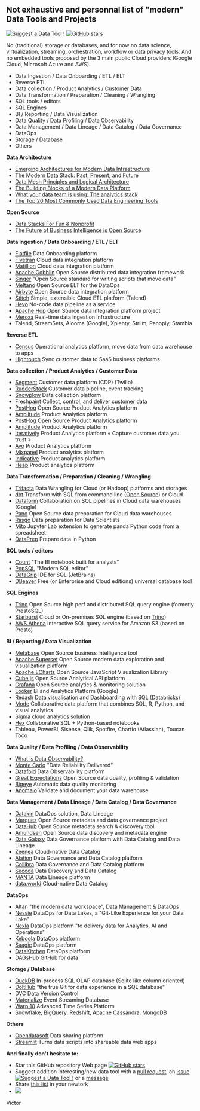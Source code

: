 
## Not exhaustive and personnal list of "modern" Data Tools and Projects

[![Suggest a Data Tool !](https://img.shields.io/badge/Suggest-a%20Data%20Tool-green)](https://github.com/victorcouste/data-tools/issues/new)
[![GitHub stars](https://img.shields.io/github/stars/victorcouste/data-tools.svg?style=social&label=Star&maxAge=2592000)](https://github.com/victorcouste/data-tools/stargazers)

No (traditional) storage or databases, and for now no data science, virtualization, streaming, orchestration, workflow or data privacy tools. And no embedded tools proposed by the 3 main public Cloud providers (Google Cloud, Microsoft Azure and AWS).

- Data Ingestion / Data Onboarding / ETL / ELT
- Reverse ETL
- Data collection / Product Analytics / Customer Data
- Data Transformation / Preparation / Cleaning / Wrangling
- SQL tools / editors
- SQL Engines
- BI / Reporting / Data Visualization
- Data Quality / Data Profiling / Data Observability
- Data Management / Data Lineage / Data Catalog / Data Governance
- DataOps
- Storage / Database
- Others


**Data Architecture**
- [Emerging Architectures for Modern Data Infrastructure](https://a16z.com/2020/10/15/the-emerging-architectures-for-modern-data-infrastructure)
- [The Modern Data Stack: Past, Present, and Future](https://blog.getdbt.com/future-of-the-modern-data-stack)
- [Data Mesh Principles and Logical Architecture](https://martinfowler.com/articles/data-mesh-principles.html)
- [The Building Blocks of a Modern Data Platform](https://towardsdatascience.com/the-building-blocks-of-a-modern-data-platform-92e46061165)
- [What your data team is using: The analytics stack](https://technically.dev/posts/what-your-data-team-is-using)
- [The Top 20 Most Commonly Used Data Engineering Tools](https://www.secoda.co/blog/the-top-20-most-commonly-used-data-engineering-tools)

**Open Source**
- [Data Stacks For Fun & Nonprofit](https://towardsdatascience.com/data-stacks-for-fun-nonprofit-part-ii-d375d824abf3)
- [The Future of Business Intelligence is Open Source](https://maximebeauchemin.medium.com/the-future-of-business-intelligence-is-open-source-9b654595773a)

**Data Ingestion / Data Onboarding / ETL / ELT**
- [Flatfile](https://flatfile.io) Data Onboarding platform
- [Fivetran](https://fivetran.com) Cloud data integration platform
- [Matillion](https://www.matillion.com) Cloud data integration platform
- [Apache Gobblin](https://gobblin.apache.org) Open Source distributed data integration framework
- [Singer](https://www.singer.io) "Open Source standard for writing scripts that move data"
- [Meltano](https://meltano.com) Open Source ELT for the DataOps
- [Airbyte](https://airbyte.io) Open Source data integration platform
- [Stitch](https://www.stitchdata.com) Simple, extensible Cloud ETL platform (Talend)
- [Hevo](https://hevodata.com) No-code data pipeline as a service
- [Apache Hop](http://hop.incubator.apache.org) Open Source data integration platform project
- [Meroxa](https://meroxa.com) Real-time data ingestion infrastructure
- Talend, StreamSets, Alooma (Google), Xplenty, Striim, Panoply, Stambia

**Reverse ETL**
- [Census](https://www.getcensus.com) Operational analytics platform, move data from data warehouse to apps
- [Hightouch](https://www.hightouch.io) Sync customer data to SaaS business platforms

**Data collection / Product Analytics / Customer Data**
- [Segment](https://segment.com) Customer data platform (CDP) (Twilio)
- [RudderStack](https://rudderstack.com) Customer data pipeline, event tracking
- [Snowplow](https://snowplowanalytics.com) Data collection platform 
- [Freshpaint](https://www.freshpaint.io) Collect, control, and deliver customer data
- [PostHog](https://posthog.com) Open Source Product Analytics platform
- [Amplitude](https://amplitude.com) Product Analytics platform
- [PostHog](https://posthog.com) Open Source Product Analytics platform
- [Amplitude](https://amplitude.com) Product Analytics platform
- [Iteratively](https://iterative.ly) Product Analytics platform « Capture customer data you trust »  
- [Avo](https://www.avo.app) Product Analytics platform
- [Mixpanel](https://mixpanel.com) Product analytics platform
- [Indicative](https://www.indicative.com) Product analytics platform 
- [Heap](https://heap.io) Product analytics platform

**Data Transformation / Preparation / Cleaning / Wrangling**
- [Trifacta](https://www.trifacta.com) Data Wrangling for Cloud (or Hadoop) platforms and storages
- [dbt](https://www.getdbt.com) Transform with SQL from command line ([Open Source](https://github.com/fishtown-analytics/dbt)) or Cloud
- [Dataform](https://dataform.co) Collaboration on SQL pipelines in Cloud data warehouses (Google)
- [Pano](https://www.pano.dev) Open Source data preparation for Cloud data warehouses
- [Rasgo](https://www.rasgoml.com) Data preparation for Data Scientists
- [Mito](https://www.trymito.io) Jupyter Lab extension to generate panda Python code from a spreadsheet
- [DataPrep](https://dataprep.ai/) Prepare data in Python

**SQL tools / editors**
- [Count](https://count.co) "The BI notebook built for analysts"
- [PopSQL](https://popsql.com) "Modern SQL editor"
- [DataGrip](https://www.jetbrains.com/datagrip) IDE for SQL (JetBrains)
- [DBeaver](https://dbeaver.io) Free (or Enterprise and Cloud editions) universal database tool

**SQL Engines**
- [Trino](https://trino.io) Open Source high perf and distributed SQL query engine (formerly PrestoSQL)
- [Starburst](https://www.starburst.io) Cloud or On-premises SQL engine (based on [Trino](https://trino.io))
- [AWS Athena](https://aws.amazon.com/athena) Interactive SQL query service for Amazon S3 (based on Presto)

**BI / Reporting / Data Visualization**
- [Metabase](https://www.metabase.com) Open Source business intelligence tool
- [Apache Superset](https://superset.apache.org) Open Source modern data exploration and visualization platform
- [Apache ECharts](https://echarts.apache.org) Open Source JavaScript Visualization Library
- [Cube.js](https://cube.dev) Open Source Analytical API platform
- [Grafana](https://grafana.com) Open Source analytics & monitoring solution
- [Looker](https://looker.com) BI and Analytics Platform (Google)
- [Redash](https://redash.io) Data visualisation and Dashboarding with SQL (Databricks)
- [Mode](https://mode.com) Collaborative data platform that combines SQL, R, Python, and visual analytics
- [Sigma](https://www.sigmacomputing.com) cloud analytics solution
- [Hex](https://hex.tech) Collaborative SQL + Python-based notebooks
- Tableau, PowerBI, Sisense, Qlik, Spotfire, Chartio (Atlassian), Toucan Toco

**Data Quality / Data Profiling / Data Observability**
- [What is Data Observability?](https://towardsdatascience.com/what-is-data-observability-40b337971e3e)
- [Monte Carlo](https://www.montecarlodata.com) "Data Reliability Delivered"
- [Datafold](https://www.datafold.com) Data Observability platform
- [Great Expectations](https://greatexpectations.io) Open Source data quality, profiling & validation
- [Bigeye](https://www.bigeye.com) Automatic data quality monitoring
- [Anomalo](https://www.anomalo.com) Validate and document your data warehouse

**Data Management / Data Lineage / Data Catalog / Data Governance**
- [Datakin](https://datakin.com) DataOps solution, Data Lineage
- [Marquez](https://marquezproject.github.io/marquez) Open Source metadata and data governance project
- [DataHub](https://datahubproject.io) Open Source metadata search & discovery tool
- [Amundsen](https://www.amundsen.io) Open Source data discovery and metadata engine
- [Data Galaxy](https://www.datagalaxy.com/en) Data Governance platform with Data Catalog and Data Lineage
- [Zeenea](https://zeenea.com) Cloud-native Data Catalog
- [Alation](https://www.alation.com) Data Governance and Data Catalog platform
- [Collibra](https://www.collibra.com) Data Governance and Data Catalog platform
- [Secoda](https://www.secoda.co) Data Discovery and Data Catalog
- [MANTA](https://getmanta.com) Data Lineage platform
- [data.world](https://data.world) Cloud-native Data Catalog

**DataOps**
- [Altan](https://atlan.com) "the modern data workspace", Data Management & DataOps
- [Nessie](https://projectnessie.org) DataOps for Data Lakes, a "Git-Like Experience for your Data Lake"
- [Nexla](https://www.nexla.com) DataOps platform "to delivery data for Analytics, AI and Operations"
- [Keboola](https://www.keboola.com) DataOps platform
- [Saagie](https://www.saagie.com) DataOps platform
- [DataKitchen](https://datakitchen.io) DataOps platform
- [DAGsHub](https://dagshub.com) GitHub for data

**Storage / Database**
- [DuckDB](https://duckdb.org) In-process SQL OLAP database (Sqlite like column oriented)
- [DoltHub](https://www.dolthub.com) "the true Git for data experience in a SQL database"
- [DVC](https://dvc.org) Data Version Control
- [Materialize](https://materialize.com) Event Streaming Database
- [Warp 10](https://www.warp10.io) Advanced Time Series Platform
- Snowflake, BigQuery, Redshift, Apache Cassandra, MongoDB

**Others**
- [Opendatasoft](https://www.opendatasoft.com) Data sharing platform 
- [Streamlit](https://streamlit.io) Turns data scripts into shareable data web apps

**And finally don't hesitate to:**
- Star this GitHub repository Web page [![GitHub stars](https://img.shields.io/github/stars/victorcouste/data-tools.svg?style=social&label=Star&maxAge=2592000)](https://github.com/victorcouste/data-tools/stargazers)
- Suggest addition interesting/new data tool with a [pull request](https://github.com/victorcouste/data-tools/pulls), an [issue](https://github.com/victorcouste/data-tools/issues/new) [![Suggest a Data Tool !](https://img.shields.io/badge/Suggest-a%20Data%20Tool-green)](https://github.com/victorcouste/data-tools/issues/new) or a [message](https://github.com/victorcouste)
- Share [this list](https://victorcouste.github.io/data-tools) in your newtork
- <img src="https://img.shields.io/badge/Enjoy-and%20Have%20Fun-orange"/>

Victor

